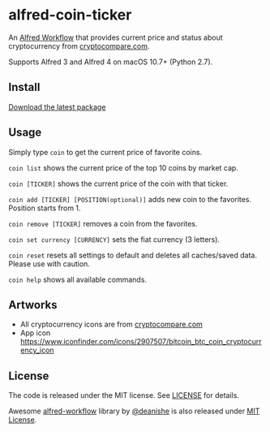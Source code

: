 # alfred-coin-ticker

An [Alfred Workflow](http://www.alfredapp.com/) that provides current price 
and status about cryptocurrency from [cryptocompare.com].

Supports Alfred 3 and Alfred 4 on macOS 10.7+ (Python 2.7).

## Install

[Download the latest package][latest release]

## Usage

Simply type `coin` to get the current price of favorite coins.

`coin list` shows the current price of the top 10 coins by market cap.

`coin [TICKER]` shows the current price of the coin with that ticker.

`coin add [TICKER] [POSITION(optional)]` adds new coin to the favorites.
Position starts from 1.

`coin remove [TICKER]` removes a coin from the favorites.

`coin set currency [CURRENCY]` sets the fiat currency (3 letters).

`coin reset` resets all settings to default and deletes all caches/saved data.
Please use with caution.

`coin help` shows all available commands.

## Artworks

- All cryptocurrency icons are from [cryptocompare.com]
- App icon https://www.iconfinder.com/icons/2907507/bitcoin_btc_coin_cryptocurrency_icon

## License

The code is released under the MIT license. See [LICENSE](LICENSE) for details.

Awesome [alfred-workflow](https://github.com/deanishe/alfred-workflow) library 
by [@deanishe](https://github.com/deanishe) is also released under 
[MIT License](alfred-workflow/LICENCE.txt).

[cryptocompare.com]: https://www.cryptocompare.com/
[latest release]: https://github.com/bskim45/alfred-coin-ticker/releases/latest/download/alfred-coin-ticker.alfredworkflow

